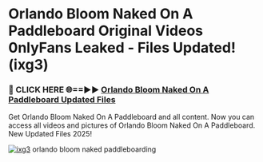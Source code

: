 # Orlando Bloom Naked On A Paddleboard Original Videos 0nlyFans Leaked - Files Updated! (ixg3)

<h3>🔴 CLICK HERE 🌐==►► <a href="https://tinyurl.com/yckcrads" rel="nofollow">Orlando Bloom Naked On A Paddleboard Updated Files</a></h3>

Get Orlando Bloom Naked On A Paddleboard and all content. Now you can access all videos and pictures of Orlando Bloom Naked On A Paddleboard. New Updated Files 2025!

[![ixg3](https://i.imgur.com/hpKpOFt.gif)](https://tinyurl.com/yckcrads)
orlando bloom naked paddleboarding